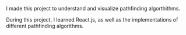 I made this project to understand and visualize pathfinding algorthithms.

During this project, I learned React.js, as well as the implementations of different pathfinding algorithms.
